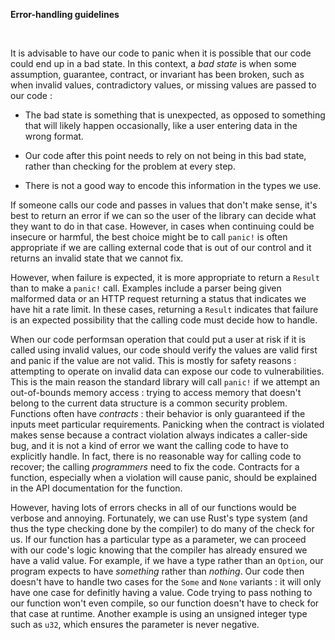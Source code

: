 **Error-handling guidelines**

<br>

It is advisable to have our code to panic when it is possible that our code could end up in a bad state.
In this context, a *bad state* is when some assumption, guarantee, contract, or invariant has been broken,
such as when invalid values, contradictory values, or missing values are passed to our code :

- The bad state is something that is unexpected, as opposed to something that will likely happen occasionally,
  like a user entering data in the wrong format.

- Our code after this point needs to rely on not being in this bad state, rather than checking for the problem
  at every step.

- There is not a good way to encode this information in the types we use.

If someone calls our code and passes in values that don't make sense, it's best to return an error if we can
so the user of the library can decide what they want to do in that case. However, in cases when continuing
could be insecure or harmful, the best choice might be to call `panic!` is often appropriate if we are calling
external code that is out of our control and it returns an invalid state that we cannot fix.

However, when failure is expected, it is more appropriate to return a `Result` than to make a `panic!` call.
Examples include a parser being given malformed data or an HTTP request returning a status that indicates we
have hit a rate limit. In these cases, returning a `Result` indicates that failure is an expected possibility
that the calling code must decide how to handle.

When our code performsan operation that could put a user at risk if it is called using invalid values,
our code should verify the values are valid first and panic if the value are not valid. This is mostly
for safety reasons : attempting to operate on invalid data can expose our code to vulnerabilities. This is
the main reason the standard library will call `panic!` if we attempt an out-of-bounds memory access : trying
to access memory that doesn't belong to the current data structure is a common security problem. Functions often
have *contracts* : their behavior is only guaranteed if the inputs meet particular requirements. Panicking
when the contract is violated makes sense because a contract violation always indicates a caller-side bug, and
it is not a kind of error we want the calling code to have to explicitly handle. In fact, there is no
reasonable way for calling code to recover; the calling *programmers* need to fix the code. Contracts for a
function, especially when a violation will cause panic, should be explained in the API documentation for the
function.

However, having lots of errors checks in all of our functions would be verbose and annoying. Fortunately, we can
use Rust's type system (and thus the type checking done by the compiler) to do many of the check for us.
If our function has a particular type as a parameter, we can proceed with our code's logic knowing that the
compiler has already ensured we have a valid value. For example, if we have a type rather than an `Option`,
our program expects to have *something* rather than *nothing*. Our code then doesn't have to handle two
cases for the `Some` and `None` variants : it will only have one case for definitly having a value. Code trying
to pass nothing to our function won't even compile, so our function doesn't have to check for that case at
runtime. Another example is using an unsigned integer type such as `u32`, which ensures the parameter is never
negative.
